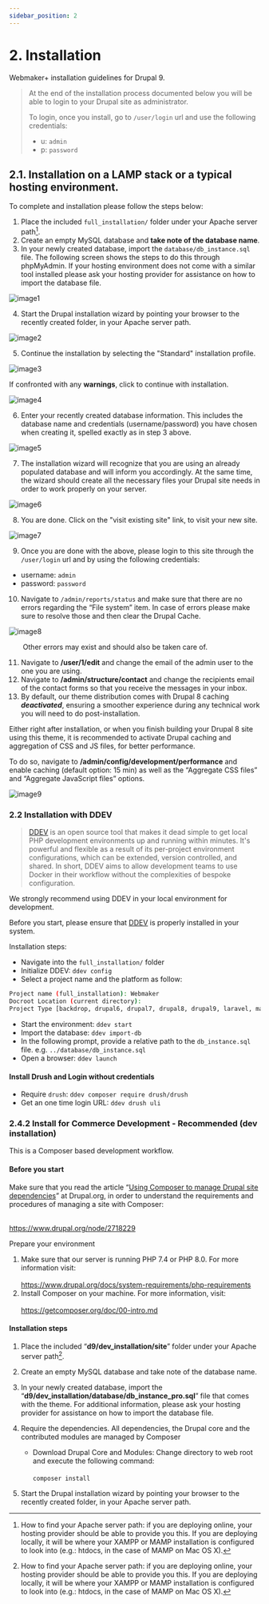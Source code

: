 ```yaml
---
sidebar_position: 2
---
```


# 2. Installation

Webmaker+ installation guidelines for Drupal 9. 

> At the end of the installation process documented below you will be able to login to your Drupal site as administrator. 
> 
> To login, once you install, go to `/user/login` url and use the following credentials:
> * u: `admin`
> * p: `password`


## 2.1. Installation on a LAMP stack or a typical hosting environment.
To complete and installation please follow the steps below:

1. Place the included `full_installation/` folder under your Apache server path[^1].
2. Create an empty MySQL database and **take note of the database name**.
3. In your newly created database, import the `database/db_instance.sql` file. The following screen shows the steps to do this through phpMyAdmin. If your hosting environment does not come with a similar tool installed please ask your hosting provider for assistance on how to import the database file.

![image1](./img/2.1_image1.jpg)

4. Start the Drupal installation wizard by pointing your browser to the recently created folder, in your Apache server path.

![image2](./img/2.1_image2.jpg)

5. Continue the installation by selecting the "Standard" installation profile.

![image3](./img/2.1_image3.jpg)

If confronted with any **warnings**, click to continue with installation.

![image4](./img/2.1_image4.png)

6. Enter your recently created database information. This includes the database name and credentials (username/password) you have chosen when creating it, spelled exactly as in step 3 above.

![image5](./img/2.1_image5.jpg)

7. The installation wizard will recognize that you are using an already populated database and will inform you accordingly. At the same time, the wizard should create all the necessary files your Drupal site needs in order to work properly on your server.

![image6](./img/2.1_image6.jpg)

8. You are done. Click on the "visit existing site" link, to visit your new site.

![image7](./img/2.1_image7.jpg)

9. Once you are done with the above, please login to this site through the `/user/login` url and by using the following credentials:
- username: `admin`
- password: `password`

10. Navigate to `/admin/reports/status` and make sure that there are no errors regarding the “File system” item. In case of errors please make sure to resolve those and then clear the Drupal Cache.

![image8](./img/2.1_image8.jpg)

&nbsp;&nbsp;&nbsp;&nbsp;&nbsp;&nbsp;&nbsp;Other errors may exist and should also be taken care of.

11. Navigate to **/user/1/edit** and change the email of the admin user to the one you are using.
12. Navigate to **/admin/structure/contact** and change the recipients email of the contact forms so that you receive the messages in your inbox.
13. By default, our theme distribution comes with Drupal 8 caching ***deactivated***, ensuring a smoother experience during any technical work you will need to do post-installation.

Either right after installation, or when you finish building your Drupal 8 site using this theme, it is recommended to activate Drupal caching and aggregation of CSS and JS files, for better performance.

To do so, navigate to **/admin/config/development/performance** and enable caching (default option: 15 min) as well as the “Aggregate CSS files” and “Aggregate JavaScript files” options.

![image9](./img/2.1_image9.jpg)




### 2.2 Installation with DDEV
> [DDEV](https://ddev.readthedocs.io/) is an open source tool that makes it dead simple to get local PHP development environments up and running within minutes. It's powerful and flexible as a result of its per-project environment configurations, which can be extended, version controlled, and shared. In short, DDEV aims to allow development teams to use Docker in their workflow without the complexities of bespoke configuration.

We strongly recommend using DDEV in your local environment for development. 

Before you start, please ensure that [DDEV](https://ddev.readthedocs.io/en/latest/users/install/) is properly installed in your system. 

Installation steps:
* Navigate into the `full_installation/` folder
* Initialize DDEV: `ddev config`
* Select a project name and the platform as follow:

```bash
Project name (full_installation): Webmaker
Docroot Location (current directory):
Project Type [backdrop, drupal6, drupal7, drupal8, drupal9, laravel, magento, magento2, php, shopware6, typo3, wordpress] (drupal9):
```
* Start the environment: `ddev start`
* Import the database: `ddev import-db`
* In the following prompt, provide a relative path to the `db_instance.sql` file. e.g. `../database/db_instance.sql`
* Open a browser: `ddev launch` 

#### Install Drush and Login without credentials
* Require `drush`: `ddev composer require drush/drush`
* Get an one time login URL: `ddev drush uli` 



### 2.4.2 Install for Commerce Development - Recommended (dev installation)

This is a Composer based development workflow.

#### Before you start

Make sure that you read the article “[Using Composer to manage Drupal site dependencies](https://www.drupal.org/node/2718229)” at Drupal.org, in order to understand the requirements and procedures of managing a site with Composer:<br></br>

https://www.drupal.org/node/2718229

Prepare your environment

1. Make sure that our server is running PHP 7.4 or PHP 8.0. For more information visit:<br></br> 
https://www.drupal.org/docs/system-requirements/php-requirements
2. Install Composer on your machine. For more information, visit:<br></br> 
https://getcomposer.org/doc/00-intro.md

#### Installation steps


1. Place the included “**d9/dev_installation/site**” folder under your Apache server path[^1].
2. Create an empty MySQL database and take note of the database name.
3. In your newly created database, import the “**d9/dev_installation/database/db_instance_pro.sql**” file that comes with the theme. For additional information, please ask your hosting provider for assistance on how to import the database file.
4. Require the dependencies. All dependencies, the Drupal core and the contributed modules are managed by Composer

    - Download Drupal Core and Modules:
            Change directory to web root and execute the following command:<br></br>
            ``composer install``

5. Start the Drupal installation wizard by pointing your browser to the recently created folder, in your Apache server path.

[^1]: How to find your Apache server path: if you are deploying online, your hosting provider should be able to provide you this. If you are deploying locally, it will be where your XAMPP or MAMP installation is configured to look into (e.g.: htdocs, in the case of MAMP on Mac OS X).
